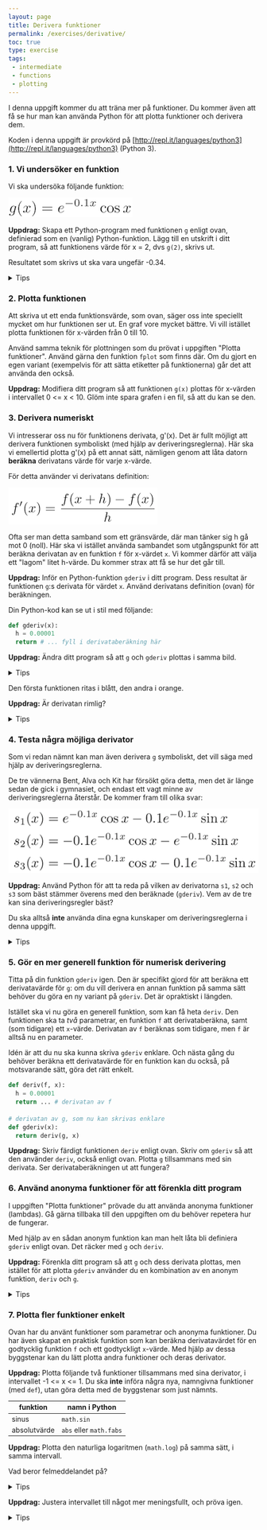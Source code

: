 ```yaml
---
layout: page
title: Derivera funktioner
permalink: /exercises/derivative/
toc: true
type: exercise
tags:
 - intermediate
 - functions
 - plotting
---
```

I denna uppgift kommer du att träna mer på funktioner. Du kommer även att få se hur man kan använda Python för att plotta funktioner och derivera dem.

Koden i denna uppgift är provkörd på [http://repl.it/languages/python3](http://repl.it/languages/python3) (Python 3).

### 1. Vi undersöker en funktion

Vi ska undersöka följande funktion:

<img src="g.png">

**Uppdrag:** Skapa ett Python-program med funktionen `g` enligt ovan, definierad som en (vanlig) Python-funktion. Lägg till en utskrift i ditt program, så att funktionens värde för x = 2, dvs `g(2)`, skrivs ut.

Resultatet som skrivs ut ska vara ungefär -0.34.

<details>
<summary markdown="span">
Tips
</summary>
<p>
<pre>
import math

def g(x):
  return # ...
...
print(g(2))
</pre>
</p>
</details>

### 2. Plotta funktionen

Att skriva ut ett enda funktionsvärde, som ovan, säger oss inte speciellt mycket om hur funktionen ser ut. En graf vore mycket bättre. Vi vill istället plotta funktionen för x-värden från 0 till 10.

Använd samma teknik för plottningen som du prövat i uppgiften "Plotta funktioner". Använd gärna den funktion `fplot` som finns där. Om du gjort en egen variant (exempelvis för att sätta etiketter på funktionerna) går det att använda den också.

**Uppdrag:** Modifiera ditt program så att funktionen `g(x)` plottas för x-värden i intervallet 0 <= x < 10. Glöm inte spara grafen i en fil, så att du kan se den.

### 3. Derivera numeriskt

Vi intresserar oss nu för funktionens derivata, g'(x). Det är fullt möjligt att derivera funktionen symboliskt (med hjälp av deriveringsreglerna). Här ska vi emellertid plotta g'(x) på ett annat sätt, nämligen genom att låta datorn **beräkna** derivatans värde för varje x-värde.

För detta använder vi derivatans definition:

<img src="fprime.png">

Ofta ser man detta samband som ett gränsvärde, där man tänker sig h gå mot 0 (noll). Här ska vi istället använda sambandet som utgångspunkt för att beräkna derivatan av en funktion `f` för x-värdet `x`. Vi kommer därför att välja ett "lagom" litet h-värde. Du kommer strax att få se hur det går till.

**Uppdrag:** Inför en Python-funktion `gderiv` i ditt program. Dess resultat är funktionen `g`:s derivata för värdet `x`. Använd derivatans definition (ovan) för beräkningen.

Din Python-kod kan se ut i stil med följande:

```python
def gderiv(x):
  h = 0.00001
  return # ... fyll i derivataberäkning här
```

**Uppdrag:** Ändra ditt program så att `g` och `gderiv` plottas i samma bild.

<details>
<summary markdown="span">
Tips
</summary>
<p>
Du behöver två <code>fplot</code>-rader: en för <code>g</code> och ett för <code>gderiv</code>.
</p>
</details>

Den första funktionen ritas i blått, den andra i orange.

**Uppdrag:** Är derivatan rimlig?

<details>
<summary markdown="span">
Tips
</summary>
<p>
När <code>g</code> har ett lokalt minimum ska derivatan vara noll.
När <code>g</code> pekar som brantast uppåt ska derivatan ha ett lokalt maximum.
</p>
</details>

### 4. Testa några möjliga derivator

Som vi redan nämnt kan man även derivera `g` symboliskt, det vill säga med hjälp av deriveringsreglerna.

De tre vännerna Bent, Alva och Kit har försökt göra detta, men det är länge sedan de gick i gymnasiet, och endast ett vagt minne av deriveringsreglerna återstår. De kommer fram till olika svar:

<img src="sx.png">

**Uppdrag:** Använd Python för att ta reda på vilken av derivatorna `s1`, `s2` och `s3` som bäst stämmer överens med den beräknade (`gderiv`). Vem av de tre kan sina deriveringsregler bäst?

Du ska alltså **inte** använda dina egna kunskaper om deriveringsreglerna i denna uppgift.

<details>
<summary markdown="span">
Tips
</summary>
<p>
Du kan exempelvis införa en funktion som följer:
<pre>
def diff1(x):
  return gderiv(x) - s1(x)
</pre>
Plotta funktionen.
Den visar hur mycket <code>gderiv</code> och <code>s1</code> skiljer sig åt. Om de är helt lika blir skillnaden 0, och då ska grafen för <code>diff1</code> ju bli en horisontell, rät linje. (I praktiken blir värdena inte exakt 0, men mycket små.)
</p>
</details>

### 5. Gör en mer generell funktion för numerisk derivering

Titta på din funktion `gderiv` igen. Den är specifikt gjord för att beräkna ett derivatavärde för `g`: om du vill derivera en annan funktion på samma sätt behöver du göra en ny variant på `gderiv`. Det är opraktiskt i längden.

Istället ska vi nu göra en generell funktion, som kan få heta `deriv`. Den funktionen ska ta *två* parametrar, en funktion `f` att derivataberäkna, samt (som tidigare) ett `x`-värde. Derivatan av `f` beräknas som tidigare, men `f` är alltså nu en parameter.

Idén är att du nu ska kunna skriva `gderiv` enklare. Och nästa gång du behöver beräkna ett derivatavärde för en funktion kan du också, på motsvarande sätt, göra det rätt enkelt.

```python
def deriv(f, x):
  h = 0.00001
  return ... # derivatan av f

# derivatan av g, som nu kan skrivas enklare
def gderiv(x):
  return deriv(g, x)
```

**Uppdrag:** Skriv färdigt funktionen `deriv` enligt ovan. Skriv om `gderiv` så att den använder `deriv`, också enligt ovan. Plotta `g` tillsammans med sin derivata. Ser derivataberäkningen ut att fungera?

### 6. Använd anonyma funktioner för att förenkla ditt program

I uppgiften "Plotta funktioner" prövade du att använda anonyma funktioner (lambdas). Gå gärna tillbaka till den uppgiften om du behöver repetera hur de fungerar.

Med hjälp av en sådan anonym funktion kan man helt låta bli definiera `gderiv` enligt ovan. Det räcker med `g` och `deriv`.

**Uppdrag:** Förenkla ditt program så att `g` och dess derivata plottas, men istället för att plotta `gderiv` använder du en kombination av en anonym funktion, `deriv` och `g`.

<details>
<summary markdown="span">
Tips
</summary>
<p>
Du behöver två <code>fplot</code>-rader, i stil med följande:
<pre>
fplot(g, 0, 10, "g")
fplot(lambda x: ..., 0, 10, "g'")
</pre>
Här ska <code>...</code> ersättas med ett lämpligt uttryck. Du ska alltså <b>inte</b> använda <code>gderiv</code>. (Notera också att vi här utgått från att din <code>fplot</code>-funktion tar funktionens ettikett som fjärde parameter; du kan ev. behöva justera dessa detaljer för att passa in egen <code>fplot</code>.) 
</p>
</details>

### 7. Plotta fler funktioner enkelt

Ovan har du använt funktioner som parametrar och anonyma funktioner. Du har även skapat en praktisk funktion som kan beräkna derivatavärdet för en godtycklig funktion `f` och ett godtyckligt `x`-värde. Med hjälp av dessa byggstenar kan du lätt plotta andra funktioner och deras derivator.

**Uppdrag:** Plotta följande två funktioner tillsammans med sina derivator, i intervallet -1 <= x <= 1. Du ska **inte** införa några nya, namngivna funktioner (med `def`), utan göra detta med de byggstenar som just nämnts.

| funktion | namn i Python |
| --------- | ----------------- |
| sinus | `math.sin`|
| absolutvärde | `abs`  eller `math.fabs` |

**Uppdrag:** Plotta den naturliga logaritmen (`math.log`) på samma sätt, i samma intervall.

Vad beror felmeddelandet på?

<details>
<summary markdown="span">
Tips
</summary>
<p>
Logaritmen log(x) är inte definierad för x=0. Vad är derivatan av log(x)? Varför kan den inte fungera för x=0?
</p>
</details>

**Uppdrag:** Justera intervallet till något mer meningsfullt, och pröva igen.

<details>
<summary markdown="span">
Tips
</summary>
<p>
Kom ihåg att du måste välja rätt intervall på två ställen: både för funktionen och för dess derivata.
</p>
</details>
